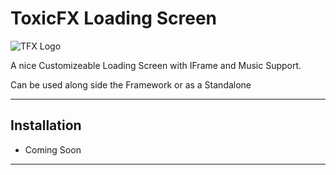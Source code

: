 # ToxicFX Loading Screen
![TFX Logo](https://github.com/TFX-Framework/tfx_main/blob/main/images/33700C5B-292E-41CF-85A7-C3FCE9DC8408.png)

A nice Customizeable Loading Screen with IFrame and Music Support.

Can be used along side the Framework or as a Standalone

---

## Installation
* Coming Soon 

---
